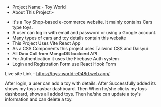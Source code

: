 - Project Name:- Toy World
- About This Project:-

* It's a Toy Shop-based e-commerce website. It mainly contains Cars type toys.
* A user can log in with email and password or using a Google account.
* Many types of cars and toy details contain this website
* This Project Uses Vite React App
* As a CSS Components this project uses Tailwind CSS and Daisyui
* All Data Call from MongoDB backend API
* For Authentication it uses the Firebase Auth system
* Login and Registration Form use React Hook Form

Live site Link - https://toys-world-e048d.web.app/

After login, a user can add a toy with details. After Successfully added its shows my toys navbar dashboard. Then When he/she clicks my toys dashboard, shows all added toys. Then he/she can update a toy's information and can delete a toy. 
